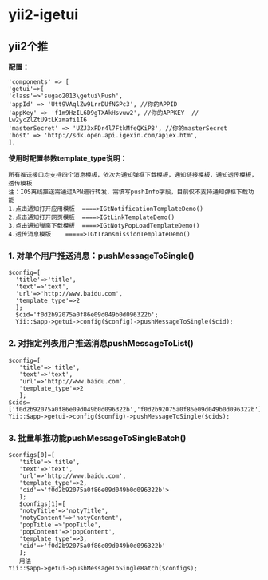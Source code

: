 yii2-igetui
===

yii2个推
---

**配置：**

    'components' => [
    'getui'=>[
    'class'=>'sugao2013\getui\Push',
    'appId' => 'Utt9VAqlZw9LrrDUfNGPc3', //你的APPID
    'appKey' => 'f1m9HzIL6D9gTXAkHsvuw2', //你的APPKEY  //   Lw2ycZlZtU9tLKzmafi1I6
    'masterSecret' => 'UZJ3xFDr4l7FtkMfeQKiP8', //你的masterSecret
    'host' => 'http://sdk.open.api.igexin.com/apiex.htm',
    ],
    
**使用时配置参数template_type说明：**

    所有推送接口均支持四个消息模板，依次为通知弹框下载模板，通知链接模板，通知透传模板，透传模板
    注：IOS离线推送需通过APN进行转发，需填写pushInfo字段，目前仅不支持通知弹框下载功能
    1.点击通知打开应用模板  ====>IGtNotificationTemplateDemo()
    2.点击通知打开网页模板  ====>IGtLinkTemplateDemo()
    3.点击通知弹窗下载模板  ====>IGtNotyPopLoadTemplateDemo()
    4.透传消息模版    =====>IGtTransmissionTemplateDemo()

### 1. 对单个用户推送消息：pushMessageToSingle()

    $config=[
      'title'=>'title',
      'text'=>'text',
      'url'=>'http://www.baidu.com',
      'template_type'=>2
      ]; 
      $cid='f0d2b92075a0f86e09d049b0d096322b'; 
      Yii::$app->getui->config($config)->pushMessageToSingle($cid);

### 2. 对指定列表用户推送消息pushMessageToList()
       
    $config=[
       'title'=>'title',
       'text'=>'text',
       'url'=>'http://www.baidu.com',
       'template_type'=>2
       ];
    $cids=['f0d2b92075a0f86e09d049b0d096322b','f0d2b92075a0f86e09d049b0d096322b'];
    Yii::$app->getui->config($config)->pushMessageToSingle($cids);

### 3. 批量单推功能pushMessageToSingleBatch()

    $configs[0]=[
       'title'=>'title',
       'text'=>'text',
       'url'=>'http://www.baidu.com',
       'template_type'=>2,
       'cid'=>'f0d2b92075a0f86e09d049b0d096322b'>
       ];
       $configs[1]=[
       'notyTitle'=>'notyTitle',
       'notyContent'=>'notyContent',
       'popTitle'=>'popTitle',
       'popContent'=>'popContent',
       'template_type'=>3,
       'cid'=>'f0d2b92075a0f86e09d049b0d096322b'
       ];
       用法
    Yii::$app->getui->pushMessageToSingleBatch($configs);

